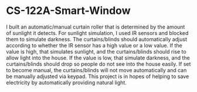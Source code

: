 # CS-122A-Smart-Window

I built an automatic/manual curtain roller that is determined by the amount of sunlight it detects.  For sunlight simulation, I used IR sensors and blocked them to simulate darkness.  The curtains/blinds should automatically adjust according to whether the IR sensor has a high value or a low value.  If the value is high, that simulates sunlight, and the curtains/blinds should rise to allow light into the house.  If the value is low, that simulate darkness, and the curtains/blinds should drop so people do not see into the house easily.  If set to become manual, the curtains/blinds will not move automatically and can be manually adjusted via keypad.  This project is in hopes of helping to save electricity by automatically providing natural light.
